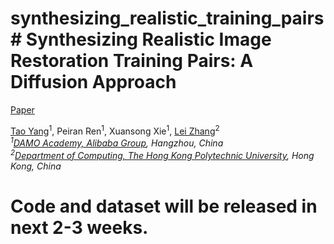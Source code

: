 # synthesizing_realistic_training_pairs# Synthesizing Realistic Image Restoration Training Pairs: A Diffusion Approach

[Paper](https://arxiv.org/abs/2303.06994)

[Tao Yang](https://cg.cs.tsinghua.edu.cn/people/~tyang)<sup>1</sup>, Peiran Ren<sup>1</sup>, Xuansong Xie<sup>1</sup>, [Lei Zhang](https://www4.comp.polyu.edu.hk/~cslzhang)<sup>2</sup>  
_<sup>1</sup>[DAMO Academy, Alibaba Group](https://damo.alibaba.com), Hangzhou, China_  
_<sup>2</sup>[Department of Computing, The Hong Kong Polytechnic University](http://www.comp.polyu.edu.hk), Hong Kong, China_

# Code and dataset will be released in next 2-3 weeks.